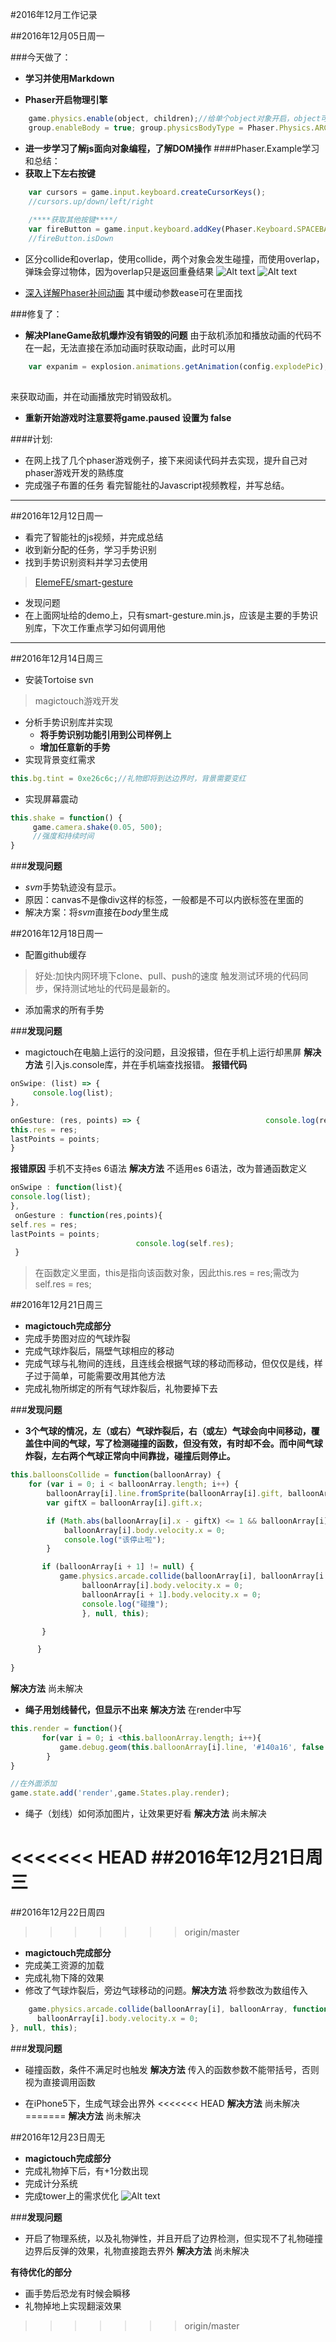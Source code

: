 #2016年12月工作记录

##2016年12月05日周一

###今天做了：
- **学习并使用Markdown**

- **Phaser开启物理引擎** 
```javascript
    game.physics.enable(object, children);//给单个object对象开启，object可以传入数组[o1，o2，...，on]开启o1到on的物理系统
	group.enableBody = true; group.physicsBodyType = Phaser.Physics.ARCADE;//给组里每个对象开启（不包括子对象）
```
- **进一步学习了解js面向对象编程，了解DOM操作**
####Phaser.Example学习和总结：
- **获取上下左右按键**
```javascript
	var cursors = game.input.keyboard.createCursorKeys();
	//cursors.up/down/left/right
	
	/****获取其他按键****/
	var fireButton = game.input.keyboard.addKey(Phaser.Keyboard.SPACEBAR);
	//fireButton.isDown
```
- 区分collide和overlap，使用collide，两个对象会发生碰撞，而使用overlap，弹珠会穿过物体，因为overlap只是返回重叠结果
![Alt text](./1480923046368.png)
![Alt text](./1480922750226.png)

- [深入详解Phaser补间动画](http://www.grycheng.com/?p=1748) 其中缓动参数ease可在里面找


###修复了：
- **解决PlaneGame敌机爆炸没有销毁的问题**
由于敌机添加和播放动画的代码不在一起，无法直接在添加动画时获取动画，此时可以用
```javascript
    var expanim = explosion.animations.getAnimation(config.explodePic);
    
```
来获取动画，并在动画播放完时销毁敌机。
- **重新开始游戏时注意要将game.paused 设置为 false**


####计划:
- 在网上找了几个phaser游戏例子，接下来阅读代码并去实现，提升自己对phaser游戏开发的熟练度
- 完成强子布置的任务 看完智能社的Javascript视频教程，并写总结。


-------
##2016年12月12日周一
* 看完了智能社的js视频，并完成总结
* 收到新分配的任务，学习手势识别
* 找到手势识别资料并学习去使用
> [ElemeFE/smart-gesture](https://github.com/ElemeFE/smart-gesture)


* 发现问题
* 在上面网址给的demo上，只有smart-gesture.min.js，应该是主要的手势识别库，下次工作重点学习如何调用他


-------
##2016年12月14日周三
* 安装Tortoise svn
> magictouch游戏开发

* 分析手势识别库并实现
  * **将手势识别功能引用到公司样例上**
  * **增加任意新的手势**
* 实现背景变红需求
```javascript
this.bg.tint = 0xe26c6c;//礼物即将到达边界时，背景需要变红
```
* 实现屏幕震动
```javascript
this.shake = function() {
	 game.camera.shake(0.05, 500);
	 //强度和持续时间
}
```

###**发现问题**

* *svm*手势轨迹没有显示。
 * 原因：canvas不是像div这样的标签，一般都是不可以内嵌标签在里面的
 * 解决方案：将*svm*直接在*body*里生成

##2016年12月18日周一
* 配置github缓存
>好处:加快内网环境下clone、pull、push的速度
>触发测试环境的代码同步，保持测试地址的代码是最新的。

* 添加需求的所有手势

###**发现问题**
* magictouch在电脑上运行的没问题，且没报错，但在手机上运行却黑屏
**解决方法** 引入js.console库，并在手机端查找报错。
**报错代码**
```javascript
onSwipe: (list) => {
     console.log(list);
},

onGesture: (res, points) => {                            console.log(res);
this.res = res;
lastPoints = points;
}
```
**报错原因** 手机不支持es 6语法
**解决方法** 不适用es 6语法，改为普通函数定义
```javascript
onSwipe : function(list){
console.log(list);
},
 onGesture : function(res,points){
self.res = res;
lastPoints = points;
                            console.log(self.res);
 }
```
> 在函数定义里面，this是指向该函数对象，因此this.res = res;需改为self.res = res;


##2016年12月21日周三
* **magictouch完成部分**
 * 完成手势图对应的气球炸裂
 * 完成气球炸裂后，隔壁气球相应的移动
 * 完成气球与礼物间的连线，且连线会根据气球的移动而移动，但仅仅是线，样子过于简单，可能需要改用其他方法
 * 完成礼物所绑定的所有气球炸裂后，礼物要掉下去

###**发现问题**
* **3个气球的情况，左（或右）气球炸裂后，右（或左）气球会向中间移动，覆盖住中间的气球，写了检测碰撞的函数，但没有效，有时却不会。而中间气球炸裂，左右两个气球正常向中间靠拢，碰撞后则停止。**
```javascript
this.balloonsCollide = function(balloonArray) {
	for (var i = 0; i < balloonArray.length; i++) {
		balloonArray[i].line.fromSprite(balloonArray[i].gift, balloonArray[i], false);
		var giftX = balloonArray[i].gift.x;

		if (Math.abs(balloonArray[i].x - giftX) <= 1 && balloonArray[i].body.velocity.x != 0) { //当气球的x坐标与礼物相等时且速度不为0，则停止
			balloonArray[i].body.velocity.x = 0;
			console.log("该停止啦");
        }

       if (balloonArray[i + 1] != null) {
           game.physics.arcade.collide(balloonArray[i], balloonArray[i + 1], function() {
                balloonArray[i].body.velocity.x = 0;
                balloonArray[i + 1].body.velocity.x = 0;
                console.log("碰撞");
                }, null, this);

       }

      }
  
}
```
**解决方法** 尚未解决

* **绳子用划线替代，但显示不出来**
**解决方法** 在render中写
```javascript
this.render = function(){
       for(var i = 0; i <this.balloonArray.length; i++){                        
           game.debug.geom(this.balloonArray[i].line, '#140a16', false );
        }                    
}

//在外面添加
game.state.add('render',game.States.play.render);
```

* 绳子（划线）如何添加图片，让效果更好看
**解决方法** 尚未解决




<<<<<<< HEAD
##2016年12月21日周三
=======
##2016年12月22日周四
>>>>>>> origin/master
* **magictouch完成部分**
 * 完成美工资源的加载
 * 完成礼物下降的效果
 * 修改了气球炸裂后，旁边气球移动的问题。**解决方法** 将参数改为数组传入
```javascript
	game.physics.arcade.collide(balloonArray[i], balloonArray, function() {
      balloonArray[i].body.velocity.x = 0;
}, null, this);
```


###**发现问题**
* 碰撞函数，条件不满足时也触发
**解决方法** 传入的函数参数不能带括号，否则视为直接调用函数

* 在iPhone5下，生成气球会出界外
<<<<<<< HEAD
**解决方法** 尚未解决
=======
**解决方法** 尚未解决


##2016年12月23日周无
* **magictouch完成部分**
 * 完成礼物掉下后，有+1分数出现
 * 完成计分系统
 * 完成tower上的需求优化
 ![Alt text](./1482486600445.png)

###**发现问题**
* 开启了物理系统，以及礼物弹性，并且开启了边界检测，但实现不了礼物碰撞边界后反弹的效果，礼物直接跑去界外
**解决方法** 尚未解决 


**有待优化的部分**
* 画手势后恐龙有时候会瞬移
* 礼物掉地上实现翻滚效果
 
>>>>>>> origin/master
